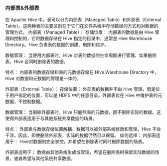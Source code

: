 ### 内部表&外部表
在 Apache Hive 中，表可以分为内部表（Managed Table）和外部表（External Table）。这两种表的主要区别在于它们在文件系统中存储数据的方式和对数据的管理方式。
内部表（Managed Table）：
存储位置： 内部表的数据是由 Hive 管理和控制的，它将数据存储在 Hive 指定的目录中，通常是 Hive Warehouse Directory。Hive 负责表的数据的创建、删除和维护。

数据管理： 当使用内部表时，Hive 对表的数据的生命周期进行管理。如果删除表，Hive 会同时删除表的数据。

特点： 内部表的数据存储和表的元数据存储在 Hive Warehouse Directory 中，Hive 对数据和元数据的管理是一体的。

外部表（External Table）：
存储位置： 外部表的数据并不由 Hive 管理，而是位于用户指定的位置，可以是 HDFS 中的任意目录。外部表仅在 Hive 中维护表的元数据，不控制数据。

数据管理： 当删除外部表时，Hive 只删除表的元数据，而不删除实际的数据。这使得外部表适用于与其他系统共享数据的场景。

特点： 外部表与数据存储位置解耦，数据可以被外部系统修改和管理，Hive 不会干涉。因此，即使删除外部表，实际的数据仍然可以保留。
如何选择：
内部表适用于： Hive对数据的完全掌控，并希望在删除表时同时删除数据的场景。

外部表适用于： 数据由其他系统生成或管理，希望在删除表时保留实际数据的场景，或者希望与其他系统共享数据。